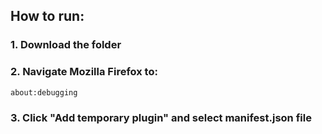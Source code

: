 ## How to run:
### 1. Download the folder
### 2. Navigate Mozilla Firefox to: 
```
about:debugging
```
### 3. Click "Add temporary plugin" and select manifest.json file
